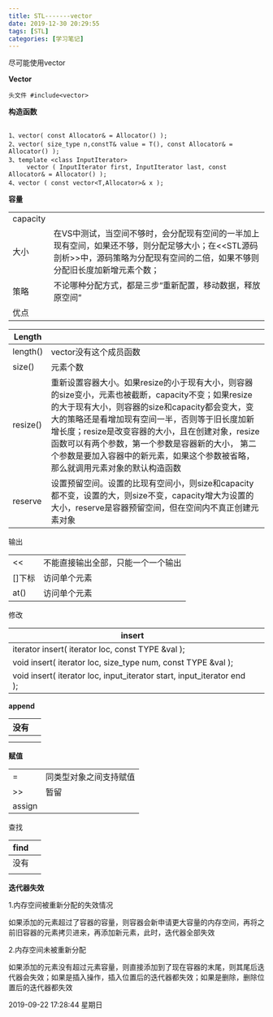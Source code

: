 ```yaml
---
title: STL-------vector
date: 2019-12-30 20:29:55
tags: [STL]
categories: [学习笔记]
---
```


 尽可能使用vector

<!--more-->

**Vector**

```
头文件 #include<vector>
```

**构造函数**

```

1、vector( const Allocator& = Allocator() );
2、vector( size_type n,constT& value = T(), const Allocator& = Allocator() );
3、template <class InputIterator>
     vector ( InputIterator first, InputIterator last, const Allocator& = Allocator() );
4、vector ( const vector<T,Allocator>& x );
```

**容量**

|          |                                                              |
| -------- | ------------------------------------------------------------ |
| capacity |                                                              |
| 大小     | 在VS中测试，当空间不够时，会分配现有空间的一半加上现有空间，如果还不够，则分配足够大小；在<<STL源码剖析>>中，源码策略为分配现有空间的二倍，如果不够则分配旧长度加新增元素个数； |
| 策略     | 不论哪种分配方式，都是三步“重新配置，移动数据，释放原空间”   |
| 优点     |                                                              |


| Length   |                                                              |
| -------- | ------------------------------------------------------------ |
| length() | vector没有这个成员函数                                       |
| size()   | 元素个数                                                     |
| resize() | 重新设置容器大小。如果resize的小于现有大小，则容器的size变小，元素也被截断，capacity不变；如果resize的大于现有大小，则容器的size和capacity都会变大，变大的策略还是看增加现有空间一半，否则等于旧长度加新增长度；resize是改变容器的大小，且在创建对象，resize函数可以有两个参数，第一个参数是容器新的大小， 第二个参数是要加入容器中的新元素，如果这个参数被省略，那么就调用元素对象的默认构造函数 |
| reserve  | 设置预留空间。设置的比现有空间小，则size和capacity都不变，设置的大，则size不变，capacity增大为设置的大小，reserve是容器预留空间，但在空间内不真正创建元素对象 |

输出

|        |                                    |
| ------ | ---------------------------------- |
| <<     | 不能直接输出全部，只能一个一个输出 |
| []下标 | 访问单个元素                       |
| at()   | 访问单个元素                       |

修改

| insert                                                       |      |
| ------------------------------------------------------------ | ---- |
| iterator insert( iterator loc, const TYPE &val );            |      |
| void insert( iterator loc, size_type num, const TYPE &val ); |      |
| void insert( iterator loc, input_iterator start, input_iterator end ); |      |

**append**

| 没有 |      |
| ---- | ---- |
|      |      |
|      |      |

**赋值**

|        |                        |
| ------ | ---------------------- |
| =      | 同类型对象之间支持赋值 |
| >>     | 暂留                   |
| assign |                        |

查找

| find |      |
| ---- | ---- |
| 没有 |      |
|      |      |


**迭代器失效**


1.内存空间被重新分配的失效情况

如果添加的元素超过了容器的容量，则容器会新申请更大容量的内存空间，再将之前旧容器的元素拷贝进来，再添加新元素，此时，迭代器全部失效

2.内存空间未被重新分配

如果添加的元素没有超过元素容量，则直接添加到了现在容器的末尾，则其尾后迭代器会失效；如果是插入操作，插入位置后的迭代器都失效；如果是删除，删除位置后的迭代器都失效









2019-09-22 17:28:44 星期日
